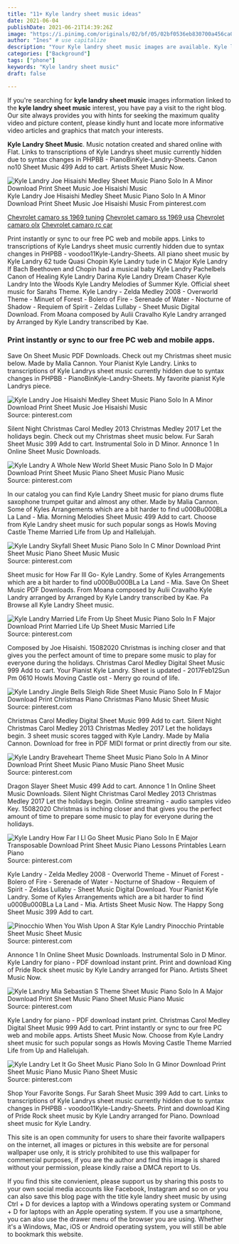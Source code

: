 ```yaml
---
title: "11+ Kyle landry sheet music ideas"
date: 2021-06-04
publishDate: 2021-06-21T14:39:26Z
image: "https://i.pinimg.com/originals/02/bf/05/02bf0536eb830700a456ca0ebb54ddfd.gif"
author: "Ines" # use capitalize
description: "Your Kyle landry sheet music images are available. Kyle landry sheet music are a topic that is being searched for and liked by netizens today. You can Find and Download the Kyle landry sheet music files here. Find and Download all royalty-free photos and vectors."
categories: ["Background"]
tags: ["phone"]
keywords: "Kyle landry sheet music"
draft: false

---
```


If you're searching for **kyle landry sheet music** images information linked to the **kyle landry sheet music** interest, you have pay a visit to the right  blog.  Our site always  provides you with  hints  for seeking  the maximum  quality video and picture  content, please kindly hunt and locate more informative video articles and graphics  that match your interests.

**Kyle Landry Sheet Music**. Music notation created and shared online with Flat. Links to transcriptions of Kyle Landrys sheet music currently hidden due to syntax changes in PHPBB - PianoBinKyle-Landry-Sheets. Canon no10 Sheet Music 499 Add to cart. Artists Sheet Music Now.

![Kyle Landry Joe Hisaishi Medley Sheet Music Piano Solo In A Minor Download Print Sheet Music Joe Hisaishi Music](https://i.pinimg.com/originals/7c/c0/34/7cc034becfd36d54fe73de97741a8bdf.gif "Kyle Landry Joe Hisaishi Medley Sheet Music Piano Solo In A Minor Download Print Sheet Music Joe Hisaishi Music")
Kyle Landry Joe Hisaishi Medley Sheet Music Piano Solo In A Minor Download Print Sheet Music Joe Hisaishi Music From pinterest.com

[Chevrolet camaro ss 1969 tuning](/chevrolet-camaro-ss-1969-tuning/)
[Chevrolet camaro ss 1969 usa](/chevrolet-camaro-ss-1969-usa/)
[Chevrolet camaro olx](/chevrolet-camaro-olx/)
[Chevrolet camaro rc car](/chevrolet-camaro-rc-car/)

Print instantly or sync to our free PC web and mobile apps. Links to transcriptions of Kyle Landrys sheet music currently hidden due to syntax changes in PHPBB - voodoo11Kyle-Landry-Sheets. All piano sheet music by Kyle Landry 62 tude Quasi Chopin Kyle Landry tude in C Major Kyle Landry If Bach Beethoven and Chopin had a musical baby Kyle Landry Pachelbels Canon of Healing Kyle Landry Darina Kyle Landry Dream Chaser Kyle Landry Into the Woods Kyle Landry Melodies of Summer Kyle. Official sheet music for Sarahs Theme. Kyle Landry - Zelda Medley 2008 - Overworld Theme - Minuet of Forest - Bolero of Fire - Serenade of Water - Nocturne of Shadow - Requiem of Spirit - Zeldas Lullaby - Sheet Music Digital Download. From Moana composed by Aulii Cravalho Kyle Landry arranged by Arranged by Kyle Landry transcribed by Kae.

### Print instantly or sync to our free PC web and mobile apps.

Save On Sheet Music PDF Downloads. Check out my Christmas sheet music below. Made by Malia Cannon. Your Pianist Kyle Landry. Links to transcriptions of Kyle Landrys sheet music currently hidden due to syntax changes in PHPBB - PianoBinKyle-Landry-Sheets. My favorite pianist Kyle Landrys piece.


![Kyle Landry Joe Hisaishi Medley Sheet Music Piano Solo In A Minor Download Print Sheet Music Joe Hisaishi Music](https://i.pinimg.com/originals/7c/c0/34/7cc034becfd36d54fe73de97741a8bdf.gif "Kyle Landry Joe Hisaishi Medley Sheet Music Piano Solo In A Minor Download Print Sheet Music Joe Hisaishi Music")
Source: pinterest.com

Silent Night Christmas Carol Medley 2013 Christmas Medley 2017 Let the holidays begin. Check out my Christmas sheet music below. Fur Sarah Sheet Music 399 Add to cart. Instrumental Solo in D Minor. Annonce 1 In Online Sheet Music Downloads.

![Kyle Landry A Whole New World Sheet Music Piano Solo In D Major Download Print Sheet Music Piano Sheet Music Piano Music](https://i.pinimg.com/originals/f2/e3/ed/f2e3ed3d661a10327a1e0d86e644e09c.gif "Kyle Landry A Whole New World Sheet Music Piano Solo In D Major Download Print Sheet Music Piano Sheet Music Piano Music")
Source: pinterest.com

In our catalog you can find Kyle Landry Sheet music for piano drums flute saxophone trumpet guitar and almost any other. Made by Malia Cannon. Some of Kyles Arrangements which are a bit harder to find u000Bu000BLa La Land - Mia. Morning Melodies Sheet Music 499 Add to cart. Choose from Kyle Landry sheet music for such popular songs as Howls Moving Castle Theme Married Life from Up and Hallelujah.

![Kyle Landry Skyfall Sheet Music Piano Solo In C Minor Download Print Sheet Music Piano Sheet Music Music](https://i.pinimg.com/originals/34/99/bc/3499bcb31b4030e319b226631a05b178.gif "Kyle Landry Skyfall Sheet Music Piano Solo In C Minor Download Print Sheet Music Piano Sheet Music Music")
Source: pinterest.com

Sheet music for How Far Ill Go- Kyle Landry. Some of Kyles Arrangements which are a bit harder to find u000Bu000BLa La Land - Mia. Save On Sheet Music PDF Downloads. From Moana composed by Aulii Cravalho Kyle Landry arranged by Arranged by Kyle Landry transcribed by Kae. Pa Browse all Kyle Landry Sheet music.

![Kyle Landry Married Life From Up Sheet Music Piano Solo In F Major Download Print Married Life Up Sheet Music Married Life](https://i.pinimg.com/originals/7e/23/e6/7e23e696732af8402af190bdeda279aa.gif "Kyle Landry Married Life From Up Sheet Music Piano Solo In F Major Download Print Married Life Up Sheet Music Married Life")
Source: pinterest.com

Composed by Joe Hisaishi. 15082020 Christmas is inching closer and that gives you the perfect amount of time to prepare some music to play for everyone during the holidays. Christmas Carol Medley Digital Sheet Music 999 Add to cart. Your Pianist Kyle Landry. Sheet is updated - 2017Feb12Sun Pm 0610 Howls Moving Castle ost - Merry go round of life.

![Kyle Landry Jingle Bells Sleigh Ride Sheet Music Piano Solo In F Major Download Print Christmas Piano Christmas Piano Music Sheet Music](https://i.pinimg.com/originals/26/4f/69/264f692adf37e3d908e50e896fcfd779.gif "Kyle Landry Jingle Bells Sleigh Ride Sheet Music Piano Solo In F Major Download Print Christmas Piano Christmas Piano Music Sheet Music")
Source: pinterest.com

Christmas Carol Medley Digital Sheet Music 999 Add to cart. Silent Night Christmas Carol Medley 2013 Christmas Medley 2017 Let the holidays begin. 3 sheet music scores tagged with Kyle Landry. Made by Malia Cannon. Download for free in PDF MIDI format or print directly from our site.

![Kyle Landry Braveheart Theme Sheet Music Piano Solo In A Minor Download Print Sheet Music Piano Music Piano Sheet Music](https://i.pinimg.com/originals/9c/d5/3b/9cd53b8476fa8a310a3017cacd144f31.gif "Kyle Landry Braveheart Theme Sheet Music Piano Solo In A Minor Download Print Sheet Music Piano Music Piano Sheet Music")
Source: pinterest.com

Dragon Slayer Sheet Music 499 Add to cart. Annonce 1 In Online Sheet Music Downloads. Silent Night Christmas Carol Medley 2013 Christmas Medley 2017 Let the holidays begin. Online streaming - audio samples video Key. 15082020 Christmas is inching closer and that gives you the perfect amount of time to prepare some music to play for everyone during the holidays.

![Kyle Landry How Far I Ll Go Sheet Music Piano Solo In E Major Transposable Download Print Sheet Music Piano Lessons Printables Learn Piano](https://i.pinimg.com/originals/ec/55/a5/ec55a59c3b8a0d4b2096ce15959f01ab.gif "Kyle Landry How Far I Ll Go Sheet Music Piano Solo In E Major Transposable Download Print Sheet Music Piano Lessons Printables Learn Piano")
Source: pinterest.com

Kyle Landry - Zelda Medley 2008 - Overworld Theme - Minuet of Forest - Bolero of Fire - Serenade of Water - Nocturne of Shadow - Requiem of Spirit - Zeldas Lullaby - Sheet Music Digital Download. Your Pianist Kyle Landry. Some of Kyles Arrangements which are a bit harder to find u000Bu000BLa La Land - Mia. Artists Sheet Music Now. The Happy Song Sheet Music 399 Add to cart.

![Pinocchio When You Wish Upon A Star Kyle Landry Pinocchio Printable Sheet Music Sheet Music](https://i.pinimg.com/originals/6a/65/ce/6a65ce06c6eb55751d06c94c349029e2.jpg "Pinocchio When You Wish Upon A Star Kyle Landry Pinocchio Printable Sheet Music Sheet Music")
Source: pinterest.com

Annonce 1 In Online Sheet Music Downloads. Instrumental Solo in D Minor. Kyle Landry for piano - PDF download instant print. Print and download King of Pride Rock sheet music by Kyle Landry arranged for Piano. Artists Sheet Music Now.

![Kyle Landry Mia Sebastian S Theme Sheet Music Piano Solo In A Major Download Print Sheet Music Piano Sheet Music Piano Music](https://i.pinimg.com/originals/9d/f6/67/9df667070e9b07ecf87fe8b2180103d1.gif "Kyle Landry Mia Sebastian S Theme Sheet Music Piano Solo In A Major Download Print Sheet Music Piano Sheet Music Piano Music")
Source: pinterest.com

Kyle Landry for piano - PDF download instant print. Christmas Carol Medley Digital Sheet Music 999 Add to cart. Print instantly or sync to our free PC web and mobile apps. Artists Sheet Music Now. Choose from Kyle Landry sheet music for such popular songs as Howls Moving Castle Theme Married Life from Up and Hallelujah.

![Kyle Landry Let It Go Sheet Music Piano Solo In G Minor Download Print Sheet Music Piano Music Piano Sheet Music](https://i.pinimg.com/originals/02/bf/05/02bf0536eb830700a456ca0ebb54ddfd.gif "Kyle Landry Let It Go Sheet Music Piano Solo In G Minor Download Print Sheet Music Piano Music Piano Sheet Music")
Source: pinterest.com

Shop Your Favorite Songs. Fur Sarah Sheet Music 399 Add to cart. Links to transcriptions of Kyle Landrys sheet music currently hidden due to syntax changes in PHPBB - voodoo11Kyle-Landry-Sheets. Print and download King of Pride Rock sheet music by Kyle Landry arranged for Piano. Download sheet music for Kyle Landry.

This site is an open community for users to share their favorite wallpapers on the internet, all images or pictures in this website are for personal wallpaper use only, it is stricly prohibited to use this wallpaper for commercial purposes, if you are the author and find this image is shared without your permission, please kindly raise a DMCA report to Us.

If you find this site convienient, please support us by sharing this posts to your own social media accounts like Facebook, Instagram and so on or you can also save this blog page with the title kyle landry sheet music by using Ctrl + D for devices a laptop with a Windows operating system or Command + D for laptops with an Apple operating system. If you use a smartphone, you can also use the drawer menu of the browser you are using. Whether it's a Windows, Mac, iOS or Android operating system, you will still be able to bookmark this website.
